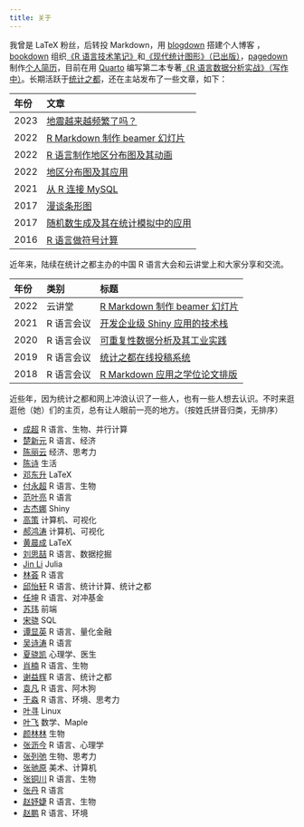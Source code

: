 ```yaml
---
title: 关于
---
```


我曾是 <span class="latex">L<span>a</span>T<span>e</span>X</span> 粉丝，后转投 Markdown，用 [blogdown](https://github.com/rstudio/blogdown) 搭建个人博客 ，[bookdown](https://github.com/rstudio/bookdown) 组织[《R 语言技术笔记》](https://github.com/XiangyunHuang/notesdown)和[《现代统计图形》（已出版）](https://github.com/XiangyunHuang/msg)，[pagedown](https://github.com/rstudio/pagedown) 制作[个人简历](/vitae/2022-hxy-cv.pdf)，目前在用 [Quarto](https://quarto.org/) 编写第二本专著[《R 语言数据分析实战》（写作中）](https://github.com/XiangyunHuang/data-analysis-in-action)。长期活跃于[统计之都](https://cosx.org/)，还在主站发布了一些文章，如下：

| 年份 | 文章 |
|:-----|:----------|
| 2023 | [地震越来越频繁了吗？](https://cosx.org/2023/02/earthquake/)|
| 2022 | [R Markdown 制作 beamer 幻灯片](https://cosx.org/2022/08/beamer-not-down/)|
| 2022 | [R 语言制作地区分布图及其动画](https://cosx.org/2022/07/choropleth-map-animation/)|
| 2022 | [地区分布图及其应用](https://cosx.org/2022/05/choropleth-map/)|
| 2021 | [从 R 连接 MySQL](https://cosx.org/2020/06/connect-mysql-from-r/) |
| 2017 | [漫谈条形图](https://cosx.org/2017/10/discussion-about-bar-graph/) |
| 2017 | [随机数生成及其在统计模拟中的应用](https://cosx.org/2017/05/random-number-generation/)  |
| 2016 | [R 语言做符号计算](https://cosx.org/2016/07/r-symbol-calculate) |

近年来，陆续在统计之都主办的中国 R 语言大会和云讲堂上和大家分享和交流。

|年份  |类别  |标题  |
|:-----|:-----|:----------|
|2022  | 云讲堂 | [R Markdown 制作 beamer 幻灯片](https://www.bilibili.com/video/BV1GP411j7pJ/) |
|2021  | R 语言会议 | [开发企业级 Shiny 应用的技术栈](https://www.bilibili.com/video/BV1FY411s7iv/) |
|2020  | R 语言会议 | [可重复性数据分析及其工业实践](https://www.bilibili.com/video/BV1Vp4y1B7N1/)  |
|2019  | R 语言会议 | [统计之都在线投稿系统](https://wp-contents.netlify.com/talks/2019-chinar12th-cos-blogdown) |
|2018  | R 语言会议 | [R Markdown 应用之学位论文排版](https://wp-contents.netlify.com/talks/chinar11th.pdf) |

近些年，因为统计之都和网上冲浪认识了一些人，也有一些人想去认识。不时来逛逛他（她）们的主页，总有让人眼前一亮的地方。（按姓氏拼音归类，无排序）

-   [成超](https://fenguoerbian.netlify.app/) R 语言、生物、并行计算
-   [楚新元](https://cxy.rbind.io/) R 语言、经济
-   [陈丽云](https://www.loyhome.com/) 经济、思考力
-   [陈诗](https://www.macin.org/) 生活
-   [邓东升](https://ddswhu.me/) LaTeX
-   [付永超](https://s0521.github.io/) R 语言、生物
-   [范叶亮](https://leovan.me/) R 语言
-   [古杰娜](https://www.jienamclellan.com/) Shiny
-   [高策](http://gaocegege.com/Blog/) 计算机、可视化
-   [郝鸿涛](https://hongtaoh.com/) 计算机、可视化
-   [黄晨成](https://liam.page/) LaTeX
-   [刘思喆](https://bjt.name/) R 语言、数据挖掘
-   [Jin Li](https://jinli.link/) Julia
-   [林荟](https://linhui.org/) R 语言
-   [邱怡轩](https://statr.me/) R 语言、统计计算、统计之都
-   [任坤](https://renkun.me/) R 语言、对冲基金
-   [苏玮](https://swsoyee.vercel.app/) 前端
-   [宋骁](https://xsong.ltd/) SQL
-   [谭显英](https://shrektan.com/) R 语言、量化金融
-   [吴诗涛](https://shitao.netlify.app/) R 语言
-   [夏骁凯](https://xiaokai.me/) 心理学、医生
-   [肖楠](https://nanx.me/) R 语言、生物
-   [谢益辉](https://yihui.org/) R 语言、统计之都
-   [袁凡](https://yuanfan.rbind.io/) R 语言、阿木狗
-   [于淼](https://yufree.cn/) R 语言、环境、思考力
-   [叶寻](https://cyrusyip.org/en/) Linux
-   [叶飞](https://blog.yfei.page/) 数学、Maple
-   [颜林林](https://yanlinlin.cn/) 生物
-   [张沥今](https://lijinzhang.com/) R 语言、心理学
-   [张列弛](https://www.liechi.org/) 生物、思考力
-   [张驰原](https://pluskid.org/) 美术、计算机
-   [张铜川](https://tc.rbind.io/) R 语言、生物
-   [张丹](http://fens.me/) R 语言
-   [赵妤婕](https://sites.google.com/view/yujie-zhao) R 语言、生物
-   [赵鹏](https://connect.xjtlu.edu.cn/user/pengzhao/zhcn) R 语言、环境
